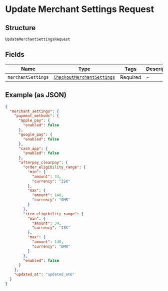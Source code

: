 
# Update Merchant Settings Request

## Structure

`UpdateMerchantSettingsRequest`

## Fields

| Name | Type | Tags | Description |
|  --- | --- | --- | --- |
| `merchantSettings` | [`CheckoutMerchantSettings`](../../doc/models/checkout-merchant-settings.md) | Required | - |

## Example (as JSON)

```json
{
  "merchant_settings": {
    "payment_methods": {
      "apple_pay": {
        "enabled": false
      },
      "google_pay": {
        "enabled": false
      },
      "cash_app": {
        "enabled": false
      },
      "afterpay_clearpay": {
        "order_eligibility_range": {
          "min": {
            "amount": 34,
            "currency": "ISK"
          },
          "max": {
            "amount": 140,
            "currency": "OMR"
          }
        },
        "item_eligibility_range": {
          "min": {
            "amount": 34,
            "currency": "ISK"
          },
          "max": {
            "amount": 140,
            "currency": "OMR"
          }
        },
        "enabled": false
      }
    },
    "updated_at": "updated_at6"
  }
}
```

